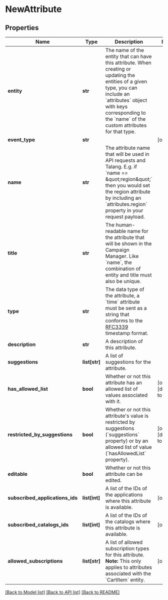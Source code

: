 # NewAttribute


## Properties
Name | Type | Description | Notes
------------ | ------------- | ------------- | -------------
**entity** | **str** | The name of the entity that can have this attribute. When creating or updating the entities of a given type, you can include an &#x60;attributes&#x60; object with keys corresponding to the &#x60;name&#x60; of the custom attributes for that type. | 
**event_type** | **str** |  | [optional] 
**name** | **str** | The attribute name that will be used in API requests and Talang. E.g. if &#x60;name &#x3D;&#x3D; \&quot;region\&quot;&#x60; then you would set the region attribute by including an &#x60;attributes.region&#x60; property in your request payload. | 
**title** | **str** | The human-readable name for the attribute that will be shown in the Campaign Manager. Like &#x60;name&#x60;, the combination of entity and title must also be unique. | 
**type** | **str** | The data type of the attribute, a &#x60;time&#x60; attribute must be sent as a string that conforms to the [RFC3339](https://www.ietf.org/rfc/rfc3339.txt) timestamp format. | 
**description** | **str** | A description of this attribute. | 
**suggestions** | **list[str]** | A list of suggestions for the attribute. | 
**has_allowed_list** | **bool** | Whether or not this attribute has an allowed list of values associated with it. | [optional] [default to False]
**restricted_by_suggestions** | **bool** | Whether or not this attribute&#39;s value is restricted by suggestions (&#x60;suggestions&#x60; property) or by an allowed list of value (&#x60;hasAllowedList&#x60; property).  | [optional] [default to False]
**editable** | **bool** | Whether or not this attribute can be edited. | 
**subscribed_applications_ids** | **list[int]** | A list of the IDs of the applications where this attribute is available. | [optional] 
**subscribed_catalogs_ids** | **list[int]** | A list of the IDs of the catalogs where this attribute is available. | [optional] 
**allowed_subscriptions** | **list[str]** | A list of allowed subscription types for this attribute.  **Note:** This only applies to attributes associated with the &#x60;CartItem&#x60; entity.  | [optional] 

[[Back to Model list]](../README.md#documentation-for-models) [[Back to API list]](../README.md#documentation-for-api-endpoints) [[Back to README]](../README.md)


